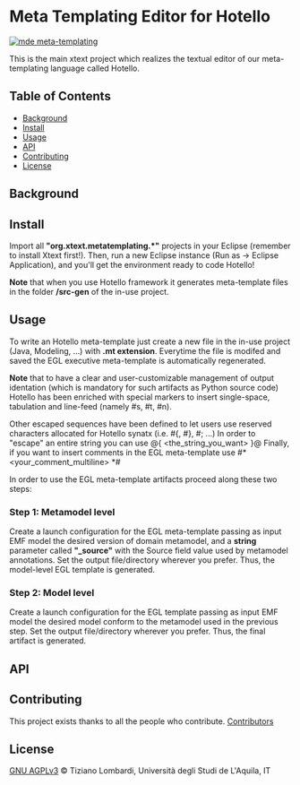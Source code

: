 # Meta Templating Editor for Hotello

[![mde meta-templating](https://img.shields.io/badge/mde-meta--templating-blue)](https://github.com/MDEGroup/metatemplating)

This is the main xtext project which realizes the textual editor of our meta-templating language called Hotello.

<!-- This is a long description. -->

## Table of Contents

- [Background](#background)
- [Install](#install)
- [Usage](#usage)
- [API](#api)
- [Contributing](#contributing)
- [License](#license)


## Background


## Install

Import all **"org.xtext.metatemplating.*"** projects in your Eclipse (remember to install Xtext first!).
Then, run a new Eclipse instance (Run as -> Eclipse Application), and you'll get the environment ready to code Hotello!

**Note** that when you use Hotello framework it generates meta-template files in the folder **/src-gen** of the in-use project.

<!--
```
```
-->

## Usage

To write an Hotello meta-template just create a new file in the in-use project (Java, Modeling, ...) with **.mt extension**.
Everytime the file is modifed and saved the EGL executive meta-template is automatically regenerated.

**Note** that to have a clear and user-customizable management of output identation (which is mandatory for such artifacts as 
Python source code) Hotello has been enriched with special markers to insert single-space, tabulation and line-feed 
(namely \#s, \#t, \#n).

Other escaped sequences have been defined to let users use reserved characters allocated for Hotello synatx (i.e. \#{, \#}, \#; ...)
In order to "escape" an entire string you can use @{ &lt;the_string_you_want&gt; }@
Finally, if you want to insert comments in the EGL meta-template use \#\* &lt;your_comment_multiline&gt; \*\#

In order to use the EGL meta-template artifacts proceed along these two steps:

### Step 1: Metamodel level

Create a launch configuration for the EGL meta-template passing as input EMF model the desired version of domain metamodel, 
and a **string** parameter called **"_source"** with the Source field value used by metamodel annotations. Set the output file/directory wherever you prefer.
Thus, the model-level EGL template is generated.

### Step 2: Model level

Create a launch configuration for the EGL template passing as input EMF model the desired model conform to the metamodel used
in the previous step. Set the output file/directory wherever you prefer.
Thus, the final artifact is generated.

## API



## Contributing

This project exists thanks to all the people who contribute. 
<a href="https://github.com/MDEGroup/metatemplating/graphs/contributors">Contributors</a>


## License

[GNU AGPLv3](LICENSE.txt) © Tiziano Lombardi, Università degli Studi de L'Aquila, IT